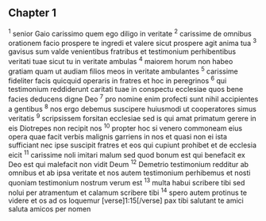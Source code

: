 ## Chapter 1

<sup>1</sup> senior Gaio carissimo quem ego diligo in veritate
<sup>2</sup> carissime de omnibus orationem facio prospere te ingredi et valere sicut prospere agit anima tua
<sup>3</sup> gavisus sum valde venientibus fratribus et testimonium perhibentibus veritati tuae sicut tu in veritate ambulas
<sup>4</sup> maiorem horum non habeo gratiam quam ut audiam filios meos in veritate ambulantes
<sup>5</sup> carissime fideliter facis quicquid operaris in fratres et hoc in peregrinos
<sup>6</sup> qui testimonium reddiderunt caritati tuae in conspectu ecclesiae quos bene facies deducens digne Deo
<sup>7</sup> pro nomine enim profecti sunt nihil accipientes a gentibus
<sup>8</sup> nos ergo debemus suscipere huiusmodi ut cooperatores simus veritatis
<sup>9</sup> scripsissem forsitan ecclesiae sed is qui amat primatum gerere in eis Diotrepes non recipit nos
<sup>10</sup> propter hoc si venero commoneam eius opera quae facit verbis malignis garriens in nos et quasi non ei ista sufficiant nec ipse suscipit fratres et eos qui cupiunt prohibet et de ecclesia eicit
<sup>11</sup> carissime noli imitari malum sed quod bonum est qui benefacit ex Deo est qui malefacit non vidit Deum
<sup>12</sup> Demetrio testimonium redditur ab omnibus et ab ipsa veritate et nos autem testimonium perhibemus et nosti quoniam testimonium nostrum verum est
<sup>13</sup> multa habui scribere tibi sed nolui per atramentum et calamum scribere tibi
<sup>14</sup> spero autem protinus te videre et os ad os loquemur [verse]1:15[/verse] pax tibi salutant te amici saluta amicos per nomen